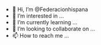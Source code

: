 - 👋 Hi, I’m @Federacionhispana
- 👀 I’m interested in ...
- 🌱 I’m currently learning ...
- 💞️ I’m looking to collaborate on ...
- 📫 How to reach me ...

<!---
Federacionhispana/Federacionhispana is a ✨ special ✨ repository because its `README.md` (this file) appears on your GitHub profile.
You can click the Preview link to take a look at your changes.
--->

